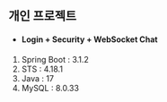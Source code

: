 ## 개인 프로젝트

- #### Login + Security + WebSocket Chat
1) Spring Boot : 3.1.2
2) STS : 4.18.1
3) Java : 17
4) MySQL : 8.0.33
